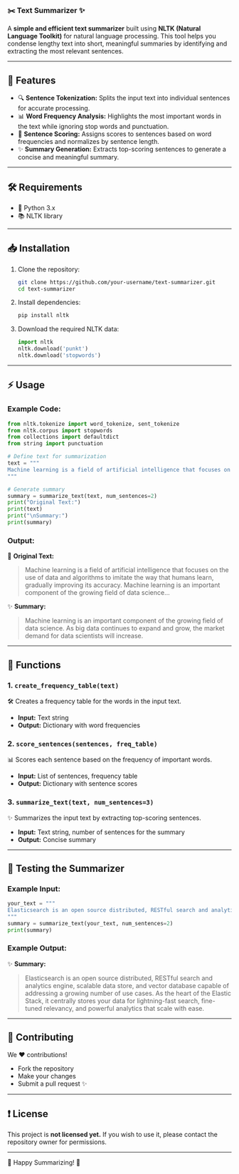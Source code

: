 ### ✂️ Text Summarizer ✨  

A **simple and efficient text summarizer** built using **NLTK (Natural Language Toolkit)** for natural language processing. This tool helps you condense lengthy text into short, meaningful summaries by identifying and extracting the most relevant sentences.  

---

## 🚀 Features  
- 🔍 **Sentence Tokenization:** Splits the input text into individual sentences for accurate processing.  
- 📊 **Word Frequency Analysis:** Highlights the most important words in the text while ignoring stop words and punctuation.  
- 📝 **Sentence Scoring:** Assigns scores to sentences based on word frequencies and normalizes by sentence length.  
- ✨ **Summary Generation:** Extracts top-scoring sentences to generate a concise and meaningful summary.  

---

## 🛠️ Requirements  
- 🐍 Python 3.x  
- 📚 NLTK library  

---

## 📥 Installation  

1. Clone the repository:  
   ```bash
   git clone https://github.com/your-username/text-summarizer.git
   cd text-summarizer
   ```

2. Install dependencies:  
   ```bash
   pip install nltk
   ```

3. Download the required NLTK data:  
   ```python
   import nltk
   nltk.download('punkt')
   nltk.download('stopwords')
   ```

---

## ⚡ Usage  

### Example Code:  

```python
from nltk.tokenize import word_tokenize, sent_tokenize
from nltk.corpus import stopwords
from collections import defaultdict
from string import punctuation

# Define text for summarization
text = """
Machine learning is a field of artificial intelligence that focuses on the use of data and algorithms to imitate the way that humans learn, gradually improving its accuracy. Machine learning is an important component of the growing field of data science. Through the use of statistical methods, algorithms are trained to make classifications or predictions, uncovering key insights within data mining projects. These insights subsequently drive decision making within applications and businesses, ideally impacting key growth metrics. As big data continues to expand and grow, the market demand for data scientists will increase. They will be required to help identify the most relevant business questions and subsequently the data to answer them.
"""

# Generate summary
summary = summarize_text(text, num_sentences=2)
print("Original Text:")
print(text)
print("\nSummary:")
print(summary)
```

### Output:  
📜 **Original Text:**  
> Machine learning is a field of artificial intelligence that focuses on the use of data and algorithms to imitate the way that humans learn, gradually improving its accuracy. Machine learning is an important component of the growing field of data science...  

✨ **Summary:**  
> Machine learning is an important component of the growing field of data science. As big data continues to expand and grow, the market demand for data scientists will increase.  

---

## 🧩 Functions  

### 1. `create_frequency_table(text)`  
🛠️ Creates a frequency table for the words in the input text.  
- **Input:** Text string  
- **Output:** Dictionary with word frequencies  

### 2. `score_sentences(sentences, freq_table)`  
📊 Scores each sentence based on the frequency of important words.  
- **Input:** List of sentences, frequency table  
- **Output:** Dictionary with sentence scores  

### 3. `summarize_text(text, num_sentences=3)`  
✨ Summarizes the input text by extracting top-scoring sentences.  
- **Input:** Text string, number of sentences for the summary  
- **Output:** Concise summary  

---

## 🎯 Testing the Summarizer  

### Example Input:  
```python
your_text = """
Elasticsearch is an open source distributed, RESTful search and analytics engine, scalable data store, and vector database capable of addressing a growing number of use cases. As the heart of the Elastic Stack, it centrally stores your data for lightning-fast search, fine‑tuned relevancy, and powerful analytics that scale with ease.
"""
summary = summarize_text(your_text, num_sentences=2)
print(summary)
```

### Example Output:  
✨ **Summary:**  
> Elasticsearch is an open source distributed, RESTful search and analytics engine, scalable data store, and vector database capable of addressing a growing number of use cases. As the heart of the Elastic Stack, it centrally stores your data for lightning-fast search, fine-tuned relevancy, and powerful analytics that scale with ease.  

---

## 🌟 Contributing  
We ❤️ contributions!  
- Fork the repository  
- Make your changes  
- Submit a pull request ✨  

---

## ❗ License  
This project is **not licensed yet.** If you wish to use it, please contact the repository owner for permissions.  

---

🚀 Happy Summarizing! 🎉  
